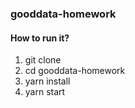 ### gooddata-homework

#### How to run it?

 1. git clone 
 1. cd gooddata-homework
 1. yarn install
 1. yarn start